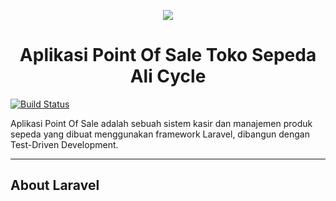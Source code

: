 <p align="center"><img src="https://laravel.com/assets/img/components/logo-laravel.svg"></p>

<h1 align="center">Aplikasi Point Of Sale Toko Sepeda Ali Cycle</h1>

[![Build Status](https://travis-ci.org/gonedie/ali-cycle-pos.svg?branch=master)](https://travis-ci.org/gonedie/ali-cycle-pos)

Aplikasi Point Of Sale adalah sebuah sistem kasir dan manajemen produk sepeda yang dibuat menggunakan framework Laravel, dibangun dengan Test-Driven Development.

<hr>

## About Laravel
